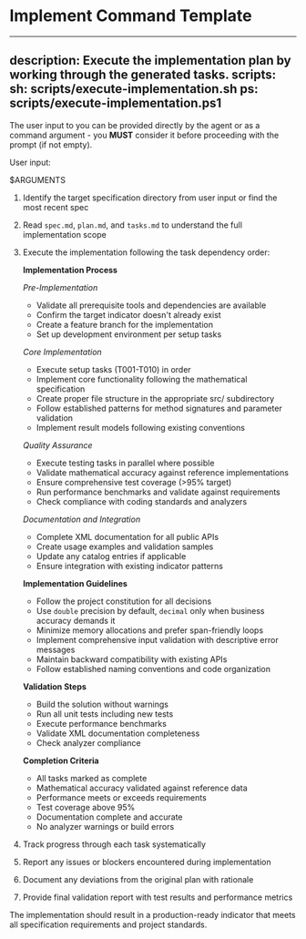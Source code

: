 # Implement Command Template

---
description: Execute the implementation plan by working through the generated tasks.
scripts:
  sh: scripts/execute-implementation.sh
  ps: scripts/execute-implementation.ps1
---

The user input to you can be provided directly by the agent or as a command argument - you **MUST** consider it before proceeding with the prompt (if not empty).

User input:

$ARGUMENTS

1. Identify the target specification directory from user input or find the most recent spec
2. Read `spec.md`, `plan.md`, and `tasks.md` to understand the full implementation scope
3. Execute the implementation following the task dependency order:

   **Implementation Process**

   *Pre-Implementation*
   - Validate all prerequisite tools and dependencies are available
   - Confirm the target indicator doesn't already exist
   - Create a feature branch for the implementation
   - Set up development environment per setup tasks

   *Core Implementation*
   - Execute setup tasks (T001-T010) in order
   - Implement core functionality following the mathematical specification
   - Create proper file structure in the appropriate src/ subdirectory
   - Follow established patterns for method signatures and parameter validation
   - Implement result models following existing conventions

   *Quality Assurance*
   - Execute testing tasks in parallel where possible
   - Validate mathematical accuracy against reference implementations
   - Ensure comprehensive test coverage (>95% target)
   - Run performance benchmarks and validate against requirements
   - Check compliance with coding standards and analyzers

   *Documentation and Integration*
   - Complete XML documentation for all public APIs
   - Create usage examples and validation samples
   - Update any catalog entries if applicable
   - Ensure integration with existing indicator patterns

   **Implementation Guidelines**
   - Follow the project constitution for all decisions
   - Use `double` precision by default, `decimal` only when business accuracy demands it
   - Minimize memory allocations and prefer span-friendly loops
   - Implement comprehensive input validation with descriptive error messages
   - Maintain backward compatibility with existing APIs
   - Follow established naming conventions and code organization

   **Validation Steps**
   - Build the solution without warnings
   - Run all unit tests including new tests
   - Execute performance benchmarks
   - Validate XML documentation completeness
   - Check analyzer compliance

   **Completion Criteria**
   - All tasks marked as complete
   - Mathematical accuracy validated against reference data
   - Performance meets or exceeds requirements
   - Test coverage above 95%
   - Documentation complete and accurate
   - No analyzer warnings or build errors

4. Track progress through each task systematically
5. Report any issues or blockers encountered during implementation
6. Document any deviations from the original plan with rationale
7. Provide final validation report with test results and performance metrics

The implementation should result in a production-ready indicator that meets all specification requirements and project standards.
